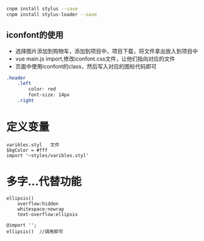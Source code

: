 ```bash
cnpm install stylus --save
cnpm install stylus-loader --save
```

## iconfont的使用

- 选择图片添加到购物车，添加到项目中，项目下载，将文件拿出放入到项目中
- vue main.js    import,修改iconfont.css文件，让他们指向对应的文件
- 页面中使用iconfont的class，然后写入对应的图标代码即可

```css
.header
	.left
		color: red
		font-size: 14px
	.right
```

# 定义变量

```
varibles.styl	文件
$bgColor = #fff	
import '~styles/varibles.styl'
```

# 多字...代替功能

```
ellipsis()
	overflow:hidden
    whitespace:nowrap
    text-overflow:ellipsis
    
@import '';
ellipsis()	//调用即可
```

